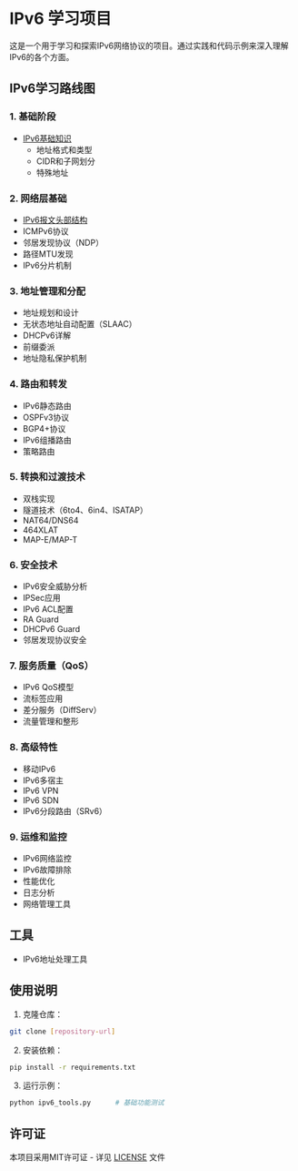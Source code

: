 # IPv6 学习项目

这是一个用于学习和探索IPv6网络协议的项目。通过实践和代码示例来深入理解IPv6的各个方面。

## IPv6学习路线图

### 1. 基础阶段
- [IPv6基础知识](docs/ipv6_basics.md)
  * 地址格式和类型
  * CIDR和子网划分
  * 特殊地址

### 2. 网络层基础
- [IPv6报文头部结构](docs/ipv6_header.md)
- ICMPv6协议
- 邻居发现协议（NDP）
- 路径MTU发现
- IPv6分片机制

### 3. 地址管理和分配
- 地址规划和设计
- 无状态地址自动配置（SLAAC）
- DHCPv6详解
- 前缀委派
- 地址隐私保护机制

### 4. 路由和转发
- IPv6静态路由
- OSPFv3协议
- BGP4+协议
- IPv6组播路由
- 策略路由

### 5. 转换和过渡技术
- 双栈实现
- 隧道技术（6to4、6in4、ISATAP）
- NAT64/DNS64
- 464XLAT
- MAP-E/MAP-T

### 6. 安全技术
- IPv6安全威胁分析
- IPSec应用
- IPv6 ACL配置
- RA Guard
- DHCPv6 Guard
- 邻居发现协议安全

### 7. 服务质量（QoS）
- IPv6 QoS模型
- 流标签应用
- 差分服务（DiffServ）
- 流量管理和整形

### 8. 高级特性
- 移动IPv6
- IPv6多宿主
- IPv6 VPN
- IPv6 SDN
- IPv6分段路由（SRv6）

### 9. 运维和监控
- IPv6网络监控
- IPv6故障排除
- 性能优化
- 日志分析
- 网络管理工具

## 工具
- IPv6地址处理工具

## 使用说明

1. 克隆仓库：
```bash
git clone [repository-url]
```

2. 安装依赖：
```bash
pip install -r requirements.txt
```

3. 运行示例：
```bash
python ipv6_tools.py      # 基础功能测试
```

## 许可证

本项目采用MIT许可证 - 详见 [LICENSE](LICENSE) 文件
